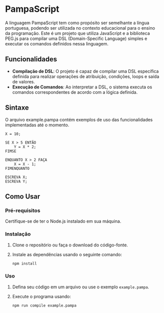 # PampaScript

A linguagem PampaScript tem como propósito ser semelhante a língua portuguesa, podendo ser utilizada no contexto educacional para o ensino da programação.
Este é um projeto que utiliza JavaScript e a biblioteca PEG.js para compilar uma DSL (Domain-Specific Language) simples e executar os comandos definidos nessa linguagem.

## Funcionalidades

- **Compilação de DSL**: O projeto é capaz de compilar uma DSL específica definida para realizar operações de atribuição, condições, loops e saída de valores.
- **Execução de Comandos**: Ao interpretar a DSL, o sistema executa os comandos correspondentes de acordo com a lógica definida.

## Sintaxe
O arquivo example.pampa contém exemplos de uso das funcionalidades implementadas até o momento.
```
X = 10;

SE X > 5 ENTÃO
    Y = X * 2;
FIMSE

ENQUANTO X > 2 FAÇA
    X = X - 1;
FIMENQUANTO

ESCREVA X;
ESCREVA Y;
```

## Como Usar

### Pré-requisitos

Certifique-se de ter o Node.js instalado em sua máquina.

### Instalação

1. Clone o repositório ou faça o download do código-fonte.
2. Instale as dependências usando o seguinte comando:

    ```bash
    npm install
    ```

### Uso

1. Defina seu código em um arquivo ou use o exemplo `example.pampa`.
2. Execute o programa usando:

    ```bash
    npm run compile example.pampa
    ```
